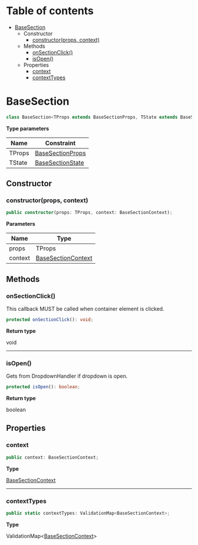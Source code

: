 # Table of contents

* [BaseSection][ClassDeclaration-2]
    * Constructor
        * [constructor(props, context)][Constructor-2]
    * Methods
        * [onSectionClick()][MethodDeclaration-8]
        * [isOpen()][MethodDeclaration-9]
    * Properties
        * [context][PropertyDeclaration-3]
        * [contextTypes][PropertyDeclaration-4]

# BaseSection

```typescript
class BaseSection<TProps extends BaseSectionProps, TState extends BaseSectionState>
```

**Type parameters**

| Name   | Constraint                                 |
| ------ | ------------------------------------------ |
| TProps | [BaseSectionProps][InterfaceDeclaration-6] |
| TState | [BaseSectionState][InterfaceDeclaration-7] |
## Constructor

### constructor(props, context)

```typescript
public constructor(props: TProps, context: BaseSectionContext);
```

**Parameters**

| Name    | Type                                         |
| ------- | -------------------------------------------- |
| props   | TProps                                       |
| context | [BaseSectionContext][InterfaceDeclaration-8] |

## Methods

### onSectionClick()

This callback MUST be called when container element is clicked.

```typescript
protected onSectionClick(): void;
```

**Return type**

void

----------

### isOpen()

Gets from DropdownHandler if dropdown is open.

```typescript
protected isOpen(): boolean;
```

**Return type**

boolean

## Properties

### context

```typescript
public context: BaseSectionContext;
```

**Type**

[BaseSectionContext][InterfaceDeclaration-8]

----------

### contextTypes

```typescript
public static contextTypes: ValidationMap<BaseSectionContext>;
```

**Type**

ValidationMap<[BaseSectionContext][InterfaceDeclaration-8]>

[ClassDeclaration-2]: basesection.md#basesection
[InterfaceDeclaration-6]: ../index.md#basesectionprops
[InterfaceDeclaration-7]: ../index.md#basesectionstate
[Constructor-2]: basesection.md#constructorprops-context
[InterfaceDeclaration-8]: ../index.md#basesectioncontext
[MethodDeclaration-8]: basesection.md#onsectionclick
[MethodDeclaration-9]: basesection.md#isopen
[PropertyDeclaration-3]: basesection.md#context
[InterfaceDeclaration-8]: ../index.md#basesectioncontext
[PropertyDeclaration-4]: basesection.md#contexttypes
[InterfaceDeclaration-8]: ../index.md#basesectioncontext